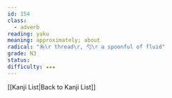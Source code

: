 ```yaml
---
id: 154
class:
  - adverb
reading: yaku
meaning: approximately; about
radical: "糸\r thread\r, 勺\r a spoonful of fluid"
grade: N3
status:
difficulty: ★★★
---
```

[[Kanji List|Back to Kanji List]]